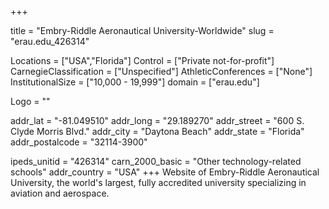 
+++

title = "Embry-Riddle Aeronautical University-Worldwide"
slug = "erau.edu_426314"

Locations = ["USA","Florida"]
Control = ["Private not-for-profit"]
CarnegieClassification = ["Unspecified"]
AthleticConferences = ["None"]
InstitutionalSize = ["10,000 - 19,999"]
domain = ["erau.edu"]

Logo = ""

addr_lat = "-81.049510"
addr_long = "29.189270"
addr_street = "600 S. Clyde Morris Blvd."
addr_city = "Daytona Beach"
addr_state = "Florida"
addr_postalcode = "32114-3900"

ipeds_unitid = "426314"
carn_2000_basic = "Other technology-related schools"
addr_country = "USA"
+++
    Website of Embry-Riddle Aeronautical University, the world's largest, fully accredited university specializing in aviation and aerospace.
